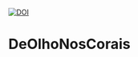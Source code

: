 [![DOI](https://zenodo.org/badge/583986870.svg)](https://zenodo.org/badge/latestdoi/583986870)


# DeOlhoNosCorais
